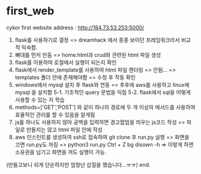 # first_web
cykor first website
address : http://184.73.53.253:5000/

1. flask를 사용하기로 결정 => dreamhack 에서 종종 보이던 프레임워크라서 비교적 익숙함.
2. 뼈대를 먼저 만듬 => home.html과 crud와 관련된 html 파일 생성
3. flask를 이용하여 로컬에서 실행이 되는지 확인
4. flask에서 render_template를 사용하여 html 파일 렌더링 => 안됨... => templates 폴더 안에 존재해야함 => 수정 후 작동 확인
5. windows에서 mysql 설치 후 flask와 연동 => 추후에 aws를 사용하고 linux에 mysql 을 설치함
  5-1. 기초적인 query 문법을 익힘
  5-2. flask에서 sql을 어떻게 사용할 수 있는 지 학습
6. methods=['GET','POST'] 와 같이 하나의 경로에 두 개 이상의 메서드를 사용하여 효율적인 관리를 할 수 있음을 알게됨
7. js를 하나도 사용하지 않아 공백을 입력하면 경고팝업을 띄우는 js코드 작성 => 파일로 만들지는 않고 html 파일 안에 작성
8. aws 인스턴트를 생성하여 ssh로 접속하여 git clone 후 run.py 실행 => 화면을 끄면 run.py도 꺼짐
  => python3 run.py
     Ctrl + Z
     bg
     disown -h
  => 이렇게 하면 소유권을 넘기고 화면을 꺼도 실행이 가능.
  
(만들고보니 되게 단순하지만 엄청난 삽질을 했습니다...ㅠㅠ)
end.
